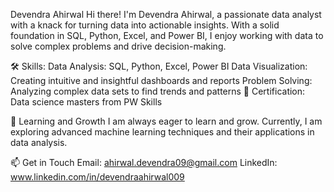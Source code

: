Devendra Ahirwal
Hi there! I'm Devendra Ahirwal, a passionate data analyst with a knack for turning data into actionable insights. With a solid foundation in SQL, Python, Excel, and Power BI, 
I enjoy working with data to solve complex problems and drive decision-making.

🛠️ Skills:
Data Analysis: SQL, Python, Excel, Power BI
Data Visualization: Creating intuitive and insightful dashboards and reports
Problem Solving: Analyzing complex data sets to find trends and patterns
📜 Certification: 
Data science masters from PW Skills

🌱 Learning and Growth
I am always eager to learn and grow. Currently, I am exploring advanced machine learning techniques and their applications in data analysis.

📫 Get in Touch
Email: ahirwal.devendra09@gmail.com
LinkedIn:  www.linkedin.com/in/devendraahirwal009

